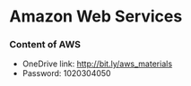 # Amazon Web Services
### Content of AWS
 * OneDrive link: http://bit.ly/aws_materials
 * Password: 1020304050
